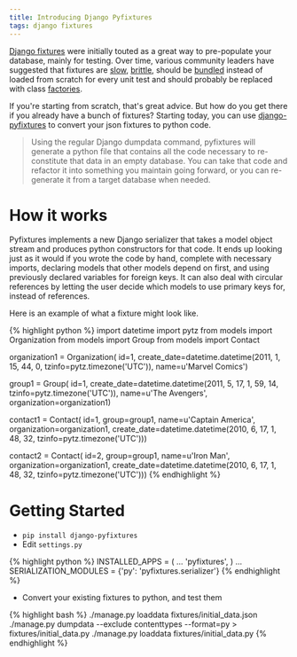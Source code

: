 ```yaml
---
title: Introducing Django Pyfixtures
tags: django fixtures
---
```


[Django fixtures](https://docs.djangoproject.com/en/dev/howto/initial-data/) were initially touted as a great way to pre-populate your database, mainly for testing. Over time, various community leaders have suggested that fixtures are [slow](http://pyvideo.org/video/699/testing-and-django), [brittle](http://lincolnloop.com/blog/2012/may/3/fixtures-and-factories/), should be [bundled](http://nedbatchelder.com/blog/201206/tldw_speedily_practical_largescale_tests.html) instead of loaded from scratch for every unit test and should probably be replaced with class [factories](https://github.com/dnerdy/factory_boy).

If you're starting from scratch, that's great advice. But how do you get there if you already have a bunch of fixtures? Starting today, you can use [django-pyfixtures](https://github.com/chase-seibert/django-pyfixtures) to convert your json fixtures to python code.

> Using the regular Django dumpdata command, pyfixtures will generate a python file that contains all the code necessary to re-constitute that data in an empty database. You can take that code and refactor it into something you maintain going forward, or you can re-generate it from a target database when needed.

# How it works

Pyfixtures implements a new Django serializer that takes a model object stream and produces python constructors for that code. It ends up looking just as it would if you wrote the code by hand, complete with necessary imports, declaring models that other models depend on first, and using previously declared variables for foreign keys. It can also deal with circular references by letting the user decide which models to use primary keys for, instead of references.

Here is an example of what a fixture might look like.

{% highlight python %}
import datetime
import pytz
from models import Organization
from models import Group
from models import Contact


organization1 = Organization(
    id=1,
    create_date=datetime.datetime(2011, 1, 15, 44, 0, tzinfo=pytz.timezone('UTC')),
    name=u'Marvel Comics')

group1 = Group(
    id=1,
    create_date=datetime.datetime(2011, 5, 17, 1, 59, 14, tzinfo=pytz.timezone('UTC')),
    name=u'The Avengers',
    organization=organization1)

contact1 = Contact(
    id=1,
    group=group1,
    name=u'Captain America',
    organization=organization1,
    create_date=datetime.datetime(2010, 6, 17, 1, 48, 32, tzinfo=pytz.timezone('UTC')))

contact2 = Contact(
    id=2,
    group=group1,
    name=u'Iron Man',
    organization=organization1,
    create_date=datetime.datetime(2010, 6, 17, 1, 48, 32, tzinfo=pytz.timezone('UTC')))
{% endhighlight %}

# Getting Started

- `pip install django-pyfixtures`
- Edit `settings.py`

{% highlight python %}
INSTALLED_APPS = (
    ...
    'pyfixtures',
    )
...
SERIALIZATION_MODULES = {'py': 'pyfixtures.serializer'}
{% endhighlight %}

- Convert your existing fixtures to python, and test them

{% highlight bash %}
./manage.py loaddata fixtures/initial_data.json
./manage.py dumpdata --exclude contenttypes --format=py > fixtures/initial_data.py
./manage.py loaddata fixtures/initial_data.py
{% endhighlight %}
